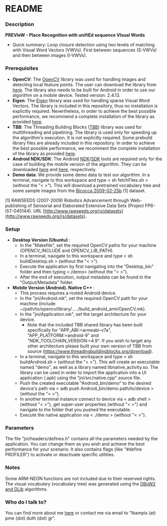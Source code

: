 # README #

### Description ###

**PREVIeW - Place Recognition with unifiEd sequence VIsual Words**

* Quick summary: Loop closure detection using two levels of matching with Visual Word Vectors (VWVs). First between sequences (S-VWVs) and then between images (I-VWVs).

### Prerequisites ###

- **OpenCV**: The [OpenCV](http://opencv.org/) library was used for handling images and detecting local feature points. The user can download the library from [here](https://github.com/opencv/opencv/tree/2.4). The library also needs to be built for Android in order to use our algorithm on a mobile device. Tested version: 2.4.13.
- **Eigen**: The [Eigen](http://eigen.tuxfamily.org/) library was used for handling sparse Visual Word Vectors. The library is included in this repository, thus no installation is explicitly required. Nevertheless, in order to achieve the best possible performance, we recommend a complete installation of the library as provided [here](https://bitbucket.org/eigen/eigen/).
- **TBB**: The Threading Building Blocks ([TBB](https://www.threadingbuildingblocks.org/)) library was used for multithreading and pipelining. The library is used only for speeding up the algorithm's execution. It is not explicitly required. Some prebuild library files are already included in this repository. In order to achieve the best possible performance, we recomment the complete installation of the library as provided [here](https://www.threadingbuildingblocks.org/download).
- **Android NDK/SDK**: The Android [NDK](https://developer.android.com/ndk/index.html)/[SDK](https://developer.android.com/studio/index.html) tools are required only for the case of building the mobile version of the algorithm. They can be downloaded [here](https://developer.android.com/ndk/downloads/index.html) and [here](https://developer.android.com/studio/index.html#downloads), respectively.
- **Demo data**: We provide some demo data to test our algorithm. In a terminal, navigate to this workspace and type < sh fetchFiles.sh > (without the "< >"). This will download a pretrained vocabulary tree and some sample images from the [Bicocca 2009-02-25b](http://www.rawseeds.org/rs/datasets/view/6) [1] dataset.

[1] RAWSEEDS (2007-2009) Robotics Advancement through Web-publishing of Sensorial and Elaborated Extensive Data Sets (Project FP6-IST-045144). URL [http://www.rawseeds.org/rs/datasets](http://www.rawseeds.org/rs/datasets).

### Setup ###

- **Desktop Version (Ubuntu)** :
    * In the "Makefile", set the required OpenCV paths for your machine (OPENCV_INCLUDE and OPENCV_LIB_PATH).
    * In a terminal, navigate to this workspace and type < sh buildDesktop.sh > (without the "< >").
    * Execute the application by first navigating into the "Desktop_bin" folder and then typing <./demo> (without the "< >").
    * After the end of execution, output metadata can be found in the "Output/Metadata" folder.
- **Mobile Version (Android). Native C++** :
    * This process requires a rooted Android device.
    * In the "jni/Android.mk", set the required OpenCV path for your machine (include ~/path/to/opencv/library/...../build_android_arm/OpenCV.mk).
    * In the "jni/Application.mk", set the target architecture for your device.
        * Note that the included TBB shared library has been built specifically for "APP_ABI:=armeabi-v7a", "APP_PLATFORM:=android-9" and "NDK_TOOLCHAIN_VERSION:=4.9".
          If you wish to target any other architecture please built your own version of TBB from source (https://www.threadingbuildingblocks.org/download).
    * In a terminal, navigate to this workspace and type < sh buildAndroid.sh > (without the "< >"). This will create an executable named "demo", as well as a library named libnative_activity.so. The library can be used in order to import the application into a UI application (.apk) using the "jni/src/native.cpp" source file.
    * Push the created executable "Android_bin/demo" to the desired device's path via < adb push Android_bin/demo path/to/device > (without the "< >").
    * In another terminal instance connect to device via < adb shell > (without "< >"), get super-user properties <su> (without "< >") and navigate to the folder that you pushed the executable.
    * Execute the native application via < ./demo > (without "< >").

### Parameters ###

The file "jni/headers/defines.h" contains all the parameters needed by the application. You can change them as you wish and achieve the best performance for your scenario.
It also contains flags (like "#define PROFILER") to activate or deactivate specific utilities.

### Notes ###

Some ARM-NEON functions are not included due to their reserved rights. The visual vocabulary (vocabulary tree) was generated using the [DBoW2 and DLib](https://github.com/dorian3d) algorithms.

### Who do I talk to? ###

You can find more about me [here](http://robotics.pme.duth.gr/bampis) or contact me via email to "lbampis (at) pme (dot) duth (dot) gr".
